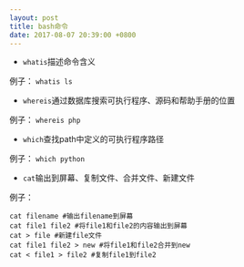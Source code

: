 ```yaml
---
layout: post
title: bash命令
date: 2017-08-07 20:39:00 +0800
---
```


- `whatis`描述命令含义

例子：
`whatis ls`

- `whereis`通过数据库搜索可执行程序、源码和帮助手册的位置

例子：
`whereis php`

- `which`查找path中定义的可执行程序路径

例子：
`which python`

- `cat`输出到屏幕、复制文件、合并文件、新建文件

例子：

```shell
cat filename #输出filename到屏幕
cat file1 file2 #将file1和file2的内容输出到屏幕
cat > file #新建file文件
cat file1 file2 > new #将file1和file2合并到new
cat < file1 > file2 #复制file1到file2
```

